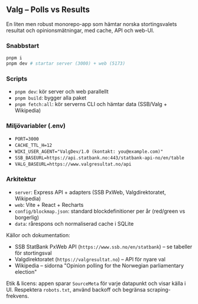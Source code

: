 ## Valg – Polls vs Results

En liten men robust monorepo-app som hämtar norska stortingsvalets resultat och opinionsmätningar, med cache, API och web-UI.

### Snabbstart

```bash
pnpm i
pnpm dev # startar server (3000) + web (5173)
```

### Scripts
- `pnpm dev`: kör server och web parallellt
- `pnpm build`: bygger alla paket
- `pnpm fetch:all`: kör serverns CLI och hämtar data (SSB/Valg + Wikipedia)

### Miljövariabler (.env)
- `PORT=3000`
- `CACHE_TTL_H=12`
- `WIKI_USER_AGENT="ValgDev/1.0 (kontakt: you@example.com)"`
- `SSB_BASEURL=https://api.statbank.no:443/statbank-api-no/en/table`
- `VALG_BASEURL=https://www.valgresultat.no/api`

### Arkitektur
- `server`: Express API + adapters (SSB PxWeb, Valgdirektoratet, Wikipedia)
- `web`: Vite + React + Recharts
- `config/blockmap.json`: standard blockdefinitioner per år (red/green vs borgerlig)
- `data`: rårespons och normaliserad cache i SQLite

Källor och dokumentation:
- SSB StatBank PxWeb API (`https://www.ssb.no/en/statbank`) – se tabeller för stortingsval
- Valgdirektoratet (`https://valgresultat.no`) – API för nyare val
- Wikipedia – sidorna "Opinion polling for the <YEAR> Norwegian parliamentary election"

Etik & licens: appen sparar `SourceMeta` för varje datapunkt och visar källa i UI. Respektera `robots.txt`, använd backoff och begränsa scraping-frekvens.
